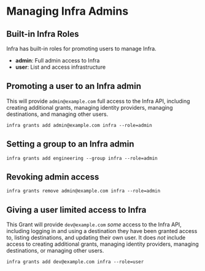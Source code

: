 
# Managing Infra Admins

## Built-in Infra Roles

Infra has built-in roles for promoting users to manage Infra.

* **admin**: Full admin access to Infra
* **user**: List and access infrastructure

## Promoting a user to an Infra admin

This will provide `admin@example.com` full access to the Infra API, including creating additional grants, managing identity providers, managing destinations, and managing other users.

```
infra grants add admin@example.com infra --role=admin
```

## Setting a group to an Infra admin

```
infra grants add engineering --group infra --role=admin
```

## Revoking admin access

```
infra grants remove admin@example.com infra --role=admin
```

## Giving a user limited access to Infra

This Grant will provide `dev@example.com` *some* access to the Infra API, including logging in and using a destination they have been granted access to, listing destinations, and updating their own user. It does *not* include access to creating additional grants, managing identity providers, managing destinations, or managing other users.

```
infra grants add dev@example.com infra --role=user
```